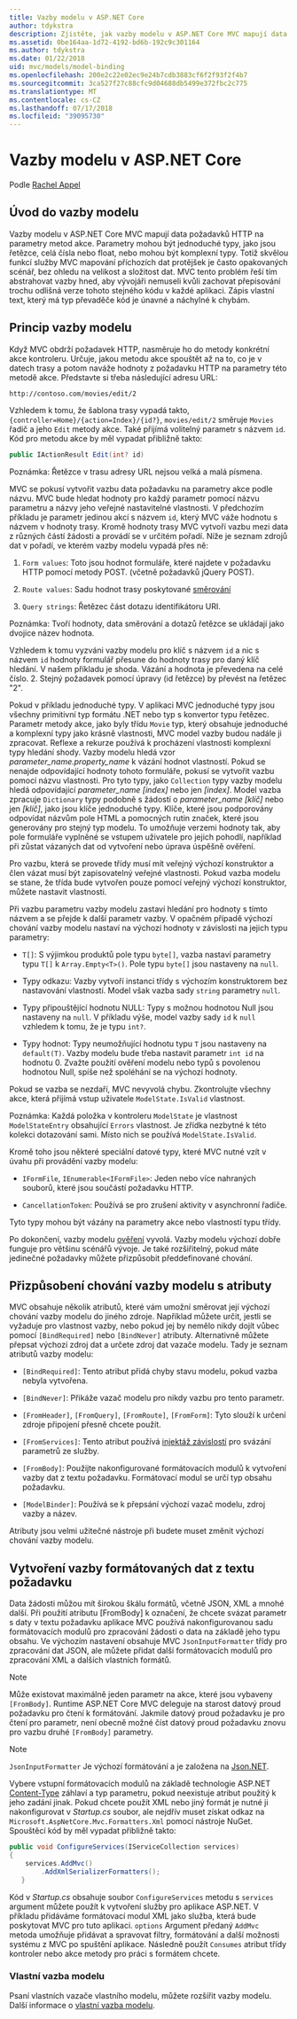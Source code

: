 ```yaml
---
title: Vazby modelu v ASP.NET Core
author: tdykstra
description: Zjistěte, jak vazby modelu v ASP.NET Core MVC mapují data požadavků HTTP na parametry metod akce.
ms.assetid: 0be164aa-1d72-4192-bd6b-192c9c301164
ms.author: tdykstra
ms.date: 01/22/2018
uid: mvc/models/model-binding
ms.openlocfilehash: 200e2c22e02ec9e24b7cdb3883cf6f2f93f2f4b7
ms.sourcegitcommit: 3ca527f27c88cfc9d04688db5499e372fbc2c775
ms.translationtype: MT
ms.contentlocale: cs-CZ
ms.lasthandoff: 07/17/2018
ms.locfileid: "39095730"
---
```

# <a name="model-binding-in-aspnet-core"></a>Vazby modelu v ASP.NET Core

Podle [Rachel Appel](https://github.com/rachelappel)

## <a name="introduction-to-model-binding"></a>Úvod do vazby modelu

Vazby modelu v ASP.NET Core MVC mapují data požadavků HTTP na parametry metod akce. Parametry mohou být jednoduché typy, jako jsou řetězce, celá čísla nebo float, nebo mohou být komplexní typy. Totiž skvělou funkcí služby MVC mapování příchozích dat protějšek je často opakovaných scénář, bez ohledu na velikost a složitost dat. MVC tento problém řeší tím abstrahovat vazby hned, aby vývojáři nemuseli kvůli zachovat přepisování trochu odlišná verze tohoto stejného kódu v každé aplikaci. Zápis vlastní text, který má typ převaděče kód je únavné a náchylné k chybám.

## <a name="how-model-binding-works"></a>Princip vazby modelu

Když MVC obdrží požadavek HTTP, nasměruje ho do metody konkrétní akce kontroleru. Určuje, jakou metodu akce spouštět až na to, co je v datech trasy a potom naváže hodnoty z požadavku HTTP na parametry této metodě akce. Představte si třeba následující adresu URL:

`http://contoso.com/movies/edit/2`

Vzhledem k tomu, že šablona trasy vypadá takto, `{controller=Home}/{action=Index}/{id?}`, `movies/edit/2` směruje `Movies` řadič a jeho `Edit` metody akce. Také přijímá volitelný parametr s názvem `id`. Kód pro metodu akce by měl vypadat přibližně takto:

```csharp
public IActionResult Edit(int? id)
   ```

Poznámka: Řetězce v trasu adresy URL nejsou velká a malá písmena.

MVC se pokusí vytvořit vazbu data požadavku na parametry akce podle názvu. MVC bude hledat hodnoty pro každý parametr pomocí názvu parametru a názvy jeho veřejné nastavitelné vlastnosti. V předchozím příkladu je parametr jedinou akcí s názvem `id`, který MVC váže hodnotu s názvem v hodnoty trasy. Kromě hodnoty trasy MVC vytvoří vazbu mezi data z různých částí žádosti a provádí se v určitém pořadí. Níže je seznam zdrojů dat v pořadí, ve kterém vazby modelu vypadá přes ně:

1. `Form values`: Toto jsou hodnot formuláře, které najdete v požadavku HTTP pomocí metody POST. (včetně požadavků jQuery POST).

2. `Route values`: Sadu hodnot trasy poskytované [směrování](xref:fundamentals/routing)

3. `Query strings`: Řetězec část dotazu identifikátoru URI.

<!-- DocFX BUG
The link works but generates an error when building with DocFX
@fundamentals/routing
[Routing](xref:fundamentals/routing)
-->

Poznámka: Tvoří hodnoty, data směrování a dotazů řetězce se ukládají jako dvojice název hodnota.

Vzhledem k tomu vyzváni vazby modelu pro klíč s názvem `id` a nic s názvem `id` hodnoty formulář přesune do hodnoty trasy pro daný klíč hledání. V našem příkladu je shoda. Vázání a hodnota je převedena na celé číslo. 2. Stejný požadavek pomocí úpravy (id řetězce) by převést na řetězec "2".

Pokud v příkladu jednoduché typy. V aplikaci MVC jednoduché typy jsou všechny primitivní typ formátu .NET nebo typ s konvertor typu řetězec. Parametr metody akce, jako byly třídu `Movie` typ, který obsahuje jednoduché a komplexní typy jako krásně vlastnosti, MVC model vazby budou nadále ji zpracovat. Reflexe a rekurze používá k procházení vlastnosti komplexní typy hledání shody. Vazby modelu hledá vzor *parameter_name.property_name* k vázání hodnot vlastností. Pokud se nenajde odpovídající hodnoty tohoto formuláře, pokusí se vytvořit vazbu pomocí názvu vlastnosti. Pro tyto typy, jako `Collection` typy vazby modelu hledá odpovídající *parameter_name [index]* nebo jen *[index]*. Model vazba zpracuje `Dictionary` typy podobně s žádostí o *parameter_name [klíč]* nebo jen *[klíč]*, jako jsou klíče jednoduché typy. Klíče, které jsou podporovány odpovídat názvům pole HTML a pomocných rutin značek, které jsou generovány pro stejný typ modelu. To umožňuje verzemi hodnoty tak, aby pole formuláře vyplněné se vstupem uživatele pro jejich pohodlí, například při zůstat vázaných dat od vytvoření nebo úprava úspěšně ověření.

Pro vazbu, která se provede třídy musí mít veřejný výchozí konstruktor a člen vázat musí být zapisovatelný veřejné vlastnosti. Pokud vazba modelu se stane, že třída bude vytvořen pouze pomocí veřejný výchozí konstruktor, můžete nastavit vlastnosti.

Při vazbu parametru vazby modelu zastaví hledání pro hodnoty s tímto názvem a se přejde k další parametr vazby. V opačném případě výchozí chování vazby modelu nastaví na výchozí hodnoty v závislosti na jejich typu parametry:

* `T[]`: S výjimkou produktů pole typu `byte[]`, vazba nastaví parametry typu `T[]` k `Array.Empty<T>()`. Pole typu `byte[]` jsou nastaveny na `null`.

* Typy odkazu: Vazby vytvoří instanci třídy s výchozím konstruktorem bez nastavování vlastností. Model však vazba sady `string` parametry `null`.

* Typy připouštějící hodnotu NULL: Typy s možnou hodnotou Null jsou nastaveny na `null`. V příkladu výše, model vazby sady `id` k `null` vzhledem k tomu, že je typu `int?`.

* Typy hodnot: Typy neumožňující hodnotu typu `T` jsou nastaveny na `default(T)`. Vazby modelu bude třeba nastavit parametr `int id` na hodnotu 0. Zvažte použití ověření modelu nebo typů s povolenou hodnotou Null, spíše než spoléhání se na výchozí hodnoty.

Pokud se vazba se nezdaří, MVC nevyvolá chybu. Zkontrolujte všechny akce, která přijímá vstup uživatele `ModelState.IsValid` vlastnost.

Poznámka: Každá položka v kontroleru `ModelState` je vlastnost `ModelStateEntry` obsahující `Errors` vlastnost. Je zřídka nezbytné k této kolekci dotazování sami. Místo nich se používá `ModelState.IsValid`.

Kromě toho jsou některé speciální datové typy, které MVC nutné vzít v úvahu při provádění vazby modelu:

* `IFormFile`, `IEnumerable<IFormFile>`: Jeden nebo více nahraných souborů, které jsou součástí požadavku HTTP.

* `CancellationToken`: Používá se pro zrušení aktivity v asynchronní řadiče.

Tyto typy mohou být vázány na parametry akce nebo vlastností typu třídy.

Po dokončení, vazby modelu [ověření](validation.md) vyvolá. Vazby modelu výchozí dobře funguje pro většinu scénářů vývoje. Je také rozšiřitelný, pokud máte jedinečné požadavky můžete přizpůsobit předdefinované chování.

## <a name="customize-model-binding-behavior-with-attributes"></a>Přizpůsobení chování vazby modelu s atributy

MVC obsahuje několik atributů, které vám umožní směrovat její výchozí chování vazby modelu do jiného zdroje. Například můžete určit, jestli se vyžaduje pro vlastnost vazby, nebo pokud jej by nemělo nikdy dojít vůbec pomocí `[BindRequired]` nebo `[BindNever]` atributy. Alternativně můžete přepsat výchozí zdroj dat a určete zdroj dat vazače modelu. Tady je seznam atributů vazby modelu:

* `[BindRequired]`: Tento atribut přidá chyby stavu modelu, pokud vazba nebyla vytvořena.

* `[BindNever]`: Přikáže vazač modelu pro nikdy vazbu pro tento parametr.

* `[FromHeader]`, `[FromQuery]`, `[FromRoute]`, `[FromForm]`: Tyto slouží k určení zdroje připojení přesně chcete použít.

* `[FromServices]`: Tento atribut používá [injektáž závislostí](../../fundamentals/dependency-injection.md) pro svázání parametrů ze služby.

* `[FromBody]`: Použijte nakonfigurované formátovacích modulů k vytvoření vazby dat z textu požadavku. Formátovací modul se určí typ obsahu požadavku.

* `[ModelBinder]`: Používá se k přepsání výchozí vazač modelu, zdroj vazby a název.

Atributy jsou velmi užitečné nástroje při budete muset změnit výchozí chování vazby modelu.

## <a name="bind-formatted-data-from-the-request-body"></a>Vytvoření vazby formátovaných dat z textu požadavku

Data žádosti můžou mít širokou škálu formátů, včetně JSON, XML a mnohé další. Při použití atributu [FromBody] k označení, že chcete svázat parametr s daty v textu požadavku aplikace MVC používá nakonfigurovanou sadu formátovacích modulů pro zpracování žádosti o data na základě jeho typu obsahu. Ve výchozím nastavení obsahuje MVC `JsonInputFormatter` třídy pro zpracování dat JSON, ale můžete přidat další formátovacích modulů pro zpracování XML a dalších vlastních formátů.

> [!NOTE]
> Může existovat maximálně jeden parametr na akce, které jsou vybaveny `[FromBody]`. Runtime ASP.NET Core MVC deleguje na starost datový proud požadavku pro čtení k formátování. Jakmile datový proud požadavku je pro čtení pro parametr, není obecně možné číst datový proud požadavku znovu pro vazbu druhé `[FromBody]` parametry.

> [!NOTE]
> `JsonInputFormatter` Je výchozí formátování a je založena na [Json.NET](https://www.newtonsoft.com/json).

Vybere vstupní formátovacích modulů na základě technologie ASP.NET [Content-Type](https://www.w3.org/Protocols/rfc1341/4_Content-Type.html) záhlaví a typ parametru, pokud neexistuje atribut použitý k jeho zadání jinak. Pokud chcete použít XML nebo jiný formát je nutné ji nakonfigurovat v *Startup.cs* soubor, ale nejdřív muset získat odkaz na `Microsoft.AspNetCore.Mvc.Formatters.Xml` pomocí nástroje NuGet. Spouštěcí kód by měl vypadat přibližně takto:

```csharp
public void ConfigureServices(IServiceCollection services)
{
    services.AddMvc()
        .AddXmlSerializerFormatters();
   }
```

Kód v *Startup.cs* obsahuje soubor `ConfigureServices` metodu s `services` argument můžete použít k vytvoření služby pro aplikace ASP.NET. V příkladu přidáváme formátovací modul XML jako služba, která bude poskytovat MVC pro tuto aplikaci. `options` Argument předaný `AddMvc` metoda umožňuje přidávat a spravovat filtry, formátování a další možnosti systému z MVC po spuštění aplikace. Následně použít `Consumes` atribut třídy kontroler nebo akce metody pro práci s formátem chcete.

### <a name="custom-model-binding"></a>Vlastní vazba modelu

Psaní vlastních vazače vlastního modelu, můžete rozšířit vazby modelu. Další informace o [vlastní vazba modelu](../advanced/custom-model-binding.md).
